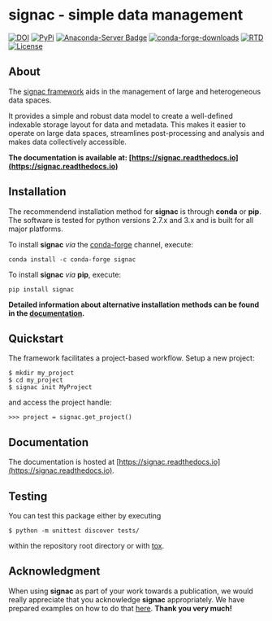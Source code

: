 # signac - simple data management

[![DOI](https://zenodo.org/badge/72946496.svg)](https://zenodo.org/badge/latestdoi/72946496)
[![PyPi](https://img.shields.io/pypi/v/signac.svg)](https://pypi.org/project/signac/)
[![Anaconda-Server Badge](https://anaconda.org/conda-forge/signac/badges/version.svg)](https://anaconda.org/conda-forge/signac)
[![conda-forge-downloads](https://img.shields.io/conda/dn/conda-forge/signac.svg)](https://anaconda.org/conda-forge/signac)
[![RTD](https://readthedocs.org/projects/signac/badge/?version=latest)](https://signac.readthedocs.io)
[![License](https://img.shields.io/github/license/csadorf/signac.svg)](https://github.com/glotzerlab/signac/blob/master/LICENSE.txt)

## About

The [signac framework](http://www.signac.io) aids in the management of large and heterogeneous data spaces.

It provides a simple and robust data model to create a well-defined indexable storage layout for data and metadata.
This makes it easier to operate on large data spaces, streamlines post-processing and analysis and makes data collectively accessible.

**The documentation is available at: [https://signac.readthedocs.io](https://signac.readthedocs.io)**

## Installation

The recommendend installation method for **signac** is through **conda** or **pip**.
The software is tested for python versions 2.7.x and 3.x and is built for all major platforms.

To install **signac** *via* the [conda-forge](https://conda-forge.github.io/) channel, execute:

    conda install -c conda-forge signac

To install **signac** *via* **pip**, execute:

    pip install signac

**Detailed information about alternative installation methods can be found in the [documentation](https://signac.readthedocs.io/en/latest/installation.html).**

## Quickstart

The framework facilitates a project-based workflow.
Setup a new project:

    $ mkdir my_project
    $ cd my_project
    $ signac init MyProject

and access the project handle:

    >>> project = signac.get_project()

## Documentation

The documentation is hosted at [https://signac.readthedocs.io](https://signac.readthedocs.io).

## Testing

You can test this package either by executing

    $ python -m unittest discover tests/

within the repository root directory or with [tox](https://tox.readthedocs.io/en/latest/).

## Acknowledgment

When using **signac** as part of your work towards a publication, we would really appreciate that you acknowledge **signac** appropriately.
We have prepared examples on how to do that [here](http://signac.readthedocs.io/en/latest/acknowledge.html).
**Thank you very much!**
